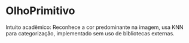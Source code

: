 # OlhoPrimitivo
Intuito acadêmico: Reconhece a cor predominante na imagem, usa KNN para categorização, implementado sem uso de bibliotecas externas.

